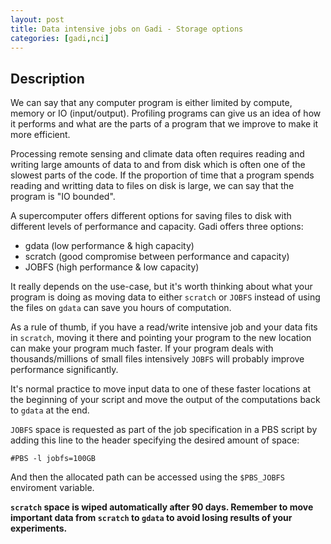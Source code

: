 ```yaml
---
layout: post
title: Data intensive jobs on Gadi - Storage options
categories: [gadi,nci]
---
```


## Description

We can say that any computer program is either limited by compute, memory or IO (input/output). Profiling programs can give us an idea of how it performs and what are the parts of a program that we improve to make it more efficient. 

Processing remote sensing and climate data often requires reading and writing large amounts of data to and from disk which is often one of the slowest parts of the code. If the proportion of time that a program spends reading and writting data to files on disk is large, we can say that the program is "IO bounded".

A supercomputer offers different options for saving files to disk with different levels of performance and capacity. Gadi offers three options:

* gdata (low performance & high capacity)
* scratch (good compromise between performance and capacity)
* JOBFS (high performance & low capacity)

It really depends on the use-case, but it's worth thinking about what your program is doing as moving data to either `scratch` or `JOBFS` instead of using the files on `gdata` can save you hours of computation.

As a rule of thumb, if you have a read/write intensive job and your data fits in `scratch`, moving it there and pointing your program to the new location can make your program much faster. If your program deals with thousands/millions of small files intensively `JOBFS` will probably improve performance significantly.

It's normal practice to move input data to one of these faster locations at the beginning of your script and move the output of the computations back to `gdata` at the end.

`JOBFS` space is requested as part of the job specification in a PBS script by adding this line to the header specifying the desired amount of space:

```
#PBS -l jobfs=100GB
```

And then the allocated path can be accessed using the `$PBS_JOBFS` enviroment variable.

**`scratch` space is wiped automatically after 90 days. Remember to move important data from `scratch` to `gdata` to avoid losing results of your experiments.**
